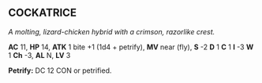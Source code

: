 ## COCKATRICE

_A molting, lizard-chicken hybrid with a crimson, razorlike crest._

**AC** 11, **HP** 14, **ATK** 1 bite +1 (1d4 + petrify), **MV** near (fly), **S** -2 **D** 1 **C** 1 **I** -3 **W** 1 **Ch** -3, **AL** N, **LV** 3

**Petrify:** DC 12 CON or petrified.

